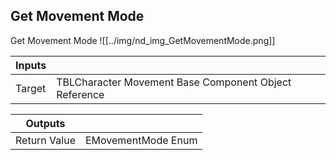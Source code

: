 ## Get Movement Mode
Get Movement Mode
![[../img/nd_img_GetMovementMode.png]]

|Inputs||
|--|--|
| Target | TBLCharacter Movement Base Component Object Reference |

|Outputs||
|--|--|
| Return Value | EMovementMode Enum |
